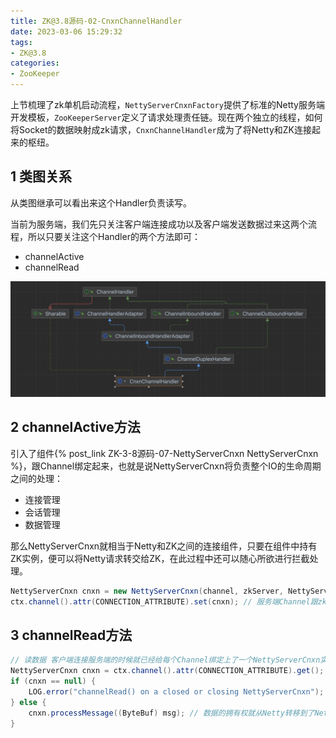 ```yaml
---
title: ZK@3.8源码-02-CnxnChannelHandler
date: 2023-03-06 15:29:32
tags:
- ZK@3.8
categories:
- ZooKeeper
---
```


上节梳理了zk单机启动流程，`NettyServerCnxnFactory`提供了标准的Netty服务端开发模板，`ZooKeeperServer`定义了请求处理责任链。现在两个独立的线程，如何将Socket的数据映射成zk请求，`CnxnChannelHandler`成为了将Netty和ZK连接起来的枢纽。

## 1 类图关系

从类图继承可以看出来这个Handler负责读写。

当前为服务端，我们先只关注客户端连接成功以及客户端发送数据过来这两个流程，所以只要关注这个Handler的两个方法即可：

* channelActive
* channelRead

![](ZK-3-8源码-02-CnxnChannelHandler/image-20230307102213028.png)

## 2 channelActive方法

引入了组件{% post_link ZK-3-8源码-07-NettyServerCnxn NettyServerCnxn %}，跟Channel绑定起来，也就是说NettyServerCnxn将负责整个IO的生命周期之间的处理：

* 连接管理
* 会话管理
* 数据管理

那么NettyServerCnxn就相当于Netty和ZK之间的连接组件，只要在组件中持有ZK实例，便可以将Netty请求转交给ZK，在此过程中还可以随心所欲进行拦截处理。

```java
NettyServerCnxn cnxn = new NettyServerCnxn(channel, zkServer, NettyServerCnxnFactory.this);
ctx.channel().attr(CONNECTION_ATTRIBUTE).set(cnxn); // 服务端Channel跟zk实例绑定起来 数据的读写依赖Channel 将来读写的时候将权利转移给zk实例
```

## 3 channelRead方法

```java
// 读数据 客户端连接服务端的时候就已经给每个Channel绑定上了一个NettyServerCnxn实例
NettyServerCnxn cnxn = ctx.channel().attr(CONNECTION_ATTRIBUTE).get();
if (cnxn == null) {
    LOG.error("channelRead() on a closed or closing NettyServerCnxn");
} else {
    cnxn.processMessage((ByteBuf) msg); // 数据的拥有权就从Netty转移到了NettyServerCnxn组件上了
}
```

